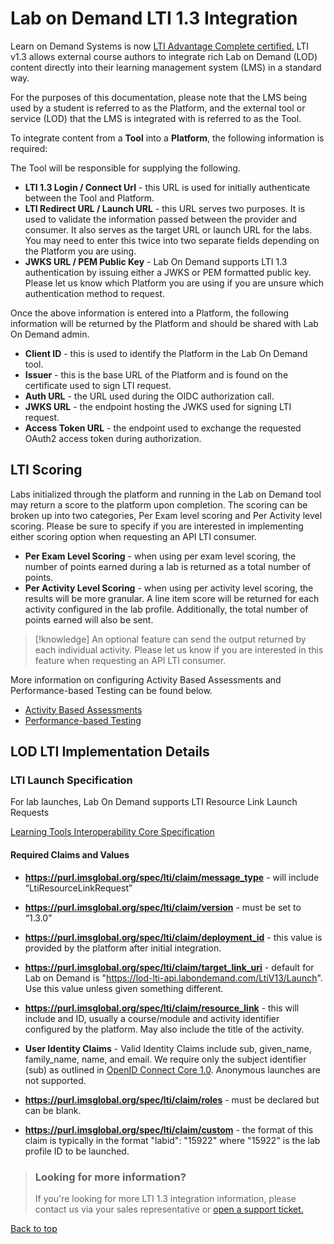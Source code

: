 # Lab on Demand LTI 1.3 Integration

Learn on Demand Systems is now [LTI Advantage Complete certified.](https://site.imsglobal.org/certifications/learn-demand-systems/lab-demand) LTI v1.3 allows external course authors to integrate rich Lab on Demand (LOD) content directly into their learning management system (LMS) in a standard way.

 For the purposes of this documentation, please note that the LMS being used by a student is referred to as the Platform, and the external tool or service (LOD) that the LMS is integrated with is referred to as the Tool.

To integrate content from a **Tool** into a **Platform**, the following information is required:

The Tool will be responsible for supplying the following.
- **LTI 1.3 Login / Connect Url** - this URL is used for initially authenticate between the Tool and Platform.
- **LTI Redirect URL / Launch URL** - this URL serves two purposes. It is used to validate the information passed between the provider and consumer. It also serves as the target URL or launch URL for the labs. You may need to enter this twice into two separate fields depending on the Platform you are using.
- **JWKS URL / PEM Public Key** - Lab On Demand supports LTI 1.3 authentication by issuing either a JWKS or PEM formatted public key. Please let us know which Platform you are using if you are unsure which authentication method to request.

Once the above information is entered into a Platform, the following information will be returned by the Platform and should be shared with Lab On Demand admin.

- **Client ID** - this is used to identify the Platform in the Lab On Demand tool.
- **Issuer** - this is the base URL of the Platform and is found on the certificate used to sign LTI request. 
- **Auth URL** - the URL used during the OIDC authorization call.
- **JWKS URL** - the endpoint hosting the JWKS used for signing LTI request.
- **Access Token URL** - the endpoint used to exchange the requested OAuth2 access token during authorization.

## LTI Scoring

Labs initialized through the platform and running in the Lab on Demand tool may return a score to the platform upon completion.
The scoring can be broken up into two categories, Per Exam level scoring and Per Activity level scoring. Please be sure to specify if you are interested in implementing either scoring option when requesting an API LTI consumer.

- **Per Exam Level Scoring** - when using per exam level scoring, the number of points earned during a lab is returned as a total number of points.
- **Per Activity Level Scoring** - when using per activity level scoring, the results will be more granular. A line item score will be returned for each activity configured in the lab profile. Additionally, the  total number of points earned will also be sent.

>[!knowledge] An optional feature can send the output returned by each individual activity. Please let us know if you are interested in this feature when requesting an API LTI consumer.

More information on configuring Activity Based Assessments and Performance-based Testing can be found below.

- [Activity Based Assessments ](activities.md)
- [Performance-based Testing](pbt/overview.md#pbt)

## LOD LTI Implementation Details

### LTI Launch Specification

For lab launches, Lab On Demand supports LTI Resource Link Launch Requests 

[Learning Tools Interoperability Core Specification](https://www.imsglobal.org/spec/lti/v1p3/#resource-link-launch-request-message)

#### Required Claims and Values

- <b><article>https://purl.imsglobal.org/spec/lti/claim/message_type</b> - will include “LtiResourceLinkRequest”</article>

- <b><article>https://purl.imsglobal.org/spec/lti/claim/version</b> - must be set to “1.3.0”</article>

- <b><article>https://purl.imsglobal.org/spec/lti/claim/deployment_id</b> - this value is provided by the platform after initial integration.</article>

- <b><article>https://purl.imsglobal.org/spec/lti/claim/target_link_uri</b> - default for Lab on Demand is "https://lod-lti-api.labondemand.com/LtiV13/Launch". Use this value unless given something different. </article>

- <b><article>https://purl.imsglobal.org/spec/lti/claim/resource_link</b> - this will include and ID, usually a course/module and activity identifier configured by the platform. May also include the title of the activity. </article>

- <b>User Identity Claims</b> - Valid Identity Claims include sub, given_name, family_name, name, and email. We require only the subject identifier (sub) as outlined in [OpenID Connect Core 1.0](https://openid.net/specs/openid-connect-core-1_0.html#SubjectIDTypes). Anonymous launches are not supported.

-  <b><article>https://purl.imsglobal.org/spec/lti/claim/roles</b> - must be declared but can be blank.</article>

- <b><article>https://purl.imsglobal.org/spec/lti/claim/custom</b> - the format of this claim is typically in the format "labid": "15922" where "15922" is the lab profile ID to be launched.</article>

> ### Looking for more information?
>
> If you're looking for more LTI 1.3 integration information, please contact us via your sales representative or [open a support ticket.](https://www.learnondemandsystems.com/customer-support/)

[Back to top](#Lab-on-Demand-LTI-1.3-Integration)

